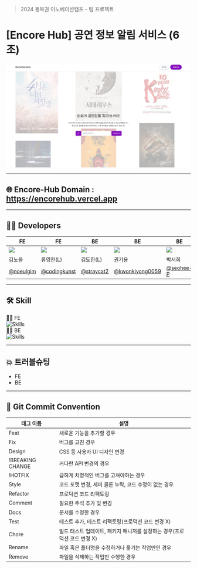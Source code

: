> 2024 동북권 이노베이션캠프 - 팀 프로젝트

# [Encore Hub] 공연 정보 알림 서비스 (6조)

<img src="./main.jpg" />

---

## 🌐 Encore-Hub Domain : https://encorehub.vercel.app

---

## 🙋‍♀️ Developers
| FE | FE | BE | BE | BE | BE |
| --- | --- | --- | --- | --- | --- |
| <img style="width: 200px;" src="https://avatars.githubusercontent.com/u/113411111?v=4" /> | <img style="width: 200px;" src="https://avatars.githubusercontent.com/u/121416591?v=4" /> | <img style="width: 200px;" src="https://avatars.githubusercontent.com/u/172455232?v=4" /> | <img style="width: 200px;" src="https://avatars.githubusercontent.com/u/172009725?v=4" /> | <img style="width: 200px;" src="https://avatars.githubusercontent.com/u/86008429?v=4" /> | <img style="width: 200px;" src="https://avatars.githubusercontent.com/u/172482933?v=4" /> |
| 김노을 | 류영찬(L) | 김도한(L) | 권기용 | 박서희 | 유성재 |
| [@noeulgim](https://github.com/noeulgim) | [@codingkunst](https://github.com/codingkunst) | [@straycat2](https://github.com/straycat2) | [@kwonkiyong0059](https://github.com/kwonkiyong0059) | [@seohee-P](https://github.com/seohee-P) | [@k278a](https://github.com/k278a) |

---

## 🛠️ Skill
🧙‍♂️ FE
<br />
![Skills](https://skillicons.dev/icons?i=html,css,js,react,vite,yarn,tailwind,bootstrap)
<br />
🧙‍♀️ BE
<br />
![Skills](https://skillicons.dev/icons?i=java,spring,mysql,redis,docker)

---

## 💥 트러블슈팅
- FE
- BE

---

## 📄 Git Commit Convention
| 태그 이름 | 설명 |
| --- | --- |
| Feat | 새로운 기능을 추가할 경우 |
| Fix | 버그를 고친 경우 |
| Design | CSS 등 사용자 UI 디자인 변경 |
| !BREAKING CHANGE | 커다란 API 변경의 경우 |
| !HOTFIX | 급하게 치명적인 버그를 고쳐야하는 경우 |
| Style | 코드 포맷 변경, 세미 콜론 누락, 코드 수정이 없는 경우 |
| Refactor | 프로덕션 코드 리팩토링 |
| Comment | 필요한 주석 추가 및 변경 |
| Docs | 문서를 수정한 경우 |
| Test | 테스트 추가, 테스트 리팩토링(프로덕션 코드 변경 X) |
| Chore | 빌드 태스트 업데이트, 패키지 매니저를 설정하는 경우(프로덕션 코드 변경 X) |
| Rename | 파일 혹은 폴더명을 수정하거나 옮기는 작업만인 경우 |
| Remove | 파일을 삭제하는 작업만 수행한 경우 |
